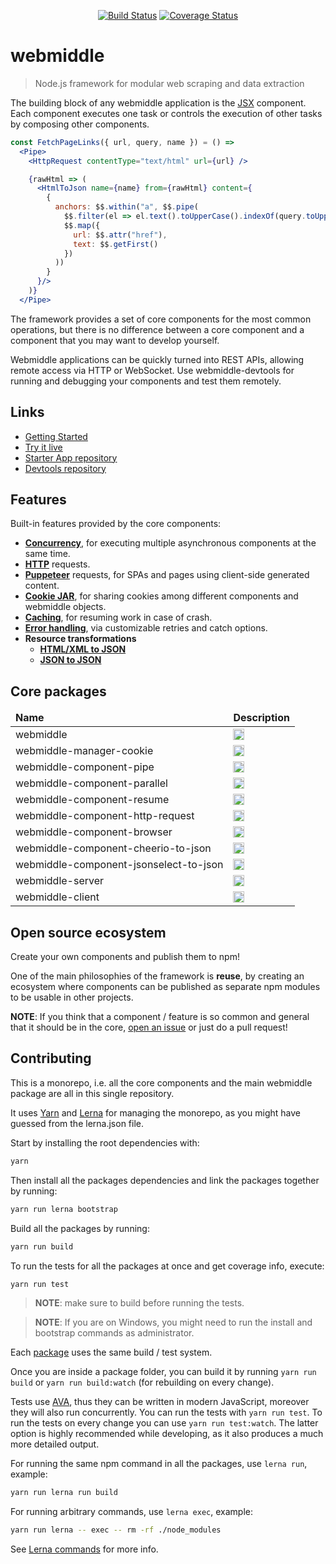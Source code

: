 <p align="center">
  <a href="https://travis-ci.org/webmiddle/webmiddle"><img alt="Build Status" src="https://travis-ci.org/webmiddle/webmiddle.svg?branch=master"></a>
  <a href="https://codecov.io/gh/webmiddle/webmiddle"><img alt="Coverage Status" src="https://img.shields.io/codecov/c/github/webmiddle/webmiddle/master.svg?maxAge=43200"></a>
</p>

# webmiddle

> Node.js framework for modular web scraping and data extraction

The building block of any webmiddle application is the [JSX](http://facebook.github.io/jsx/) component.  
Each component executes one task or controls the execution of other tasks by composing other components.

```jsx
const FetchPageLinks({ url, query, name }) = () =>
  <Pipe>
    <HttpRequest contentType="text/html" url={url} />

    {rawHtml => (
      <HtmlToJson name={name} from={rawHtml} content={
        {
          anchors: $$.within("a", $$.pipe(
            $$.filter(el => el.text().toUpperCase().indexOf(query.toUpperCase()) !== -1),
            $$.map({
              url: $$.attr("href"),
              text: $$.getFirst()
            })
          ))
        }
      }/>
    )}
  </Pipe>
```

The framework provides a set of core components for the most common operations, but there is no difference between a core component and a component that you may want to develop yourself.

Webmiddle applications can be quickly turned into REST APIs, allowing remote access via HTTP or WebSocket.
Use webmiddle-devtools for running and debugging your components and test them remotely.

## Links

- [Getting Started](https://webmiddle.github.io/docs/introduction/getting-started)
- [Try it live](https://repl.it/@Maluen/webmiddle-try-it-out)
- [Starter App repository](https://github.com/webmiddle/webmiddle-starter-app)
- [Devtools repository](https://github.com/webmiddle/webmiddle-devtools)

## Features

Built-in features provided by the core components:

- **[Concurrency](https://github.com/webmiddle/webmiddle/tree/master/packages/webmiddle-component-parallel)**, for executing multiple asynchronous components at the same time.
- **[HTTP](https://github.com/webmiddle/webmiddle/tree/master/packages/webmiddle-component-http-request)** requests.
- **[Puppeteer](https://github.com/webmiddle/webmiddle/tree/master/packages/webmiddle-component-browser)** requests, for SPAs and pages using client-side generated content.
- **[Cookie JAR](https://github.com/webmiddle/webmiddle/tree/master/packages/webmiddle-manager-cookie)**, for sharing cookies among different components and webmiddle objects.
- **[Caching](https://github.com/webmiddle/webmiddle/tree/master/packages/webmiddle-component-resume)**, for resuming work in case of crash.
- **[Error handling](https://github.com/webmiddle/webmiddle/tree/master/packages/webmiddle#errorboundary)**, via customizable retries and catch options.
- **Resource transformations**
  - **[HTML/XML to JSON](https://github.com/webmiddle/webmiddle/tree/master/packages/webmiddle-component-cheerio-to-json)**
  - **[JSON to JSON](https://github.com/webmiddle/webmiddle/tree/master/packages/webmiddle-component-jsonselect-to-json)**

## Core packages

<table align="center">
  <thead>
    <tr>
      <td><b>Name</b></td>
      <td><b>Description</b></td>
    </tr>
  </thead>
  <tbody>
    <tr>
      <td>webmiddle</td>
      <td><a href="https://badge.fury.io/js/webmiddle"><img src="https://badge.fury.io/js/webmiddle.svg" alt="npm version" height="18"></a></td>
    </tr>
    <tr>
      <td>webmiddle-manager-cookie</td>
      <td><a href="https://badge.fury.io/js/webmiddle-manager-cookie"><img src="https://badge.fury.io/js/webmiddle-manager-cookie.svg" alt="npm version" height="18"></a></td>
    </tr>
    <tr>
      <td>webmiddle-component-pipe</td>
      <td><a href="https://badge.fury.io/js/webmiddle-component-pipe"><img src="https://badge.fury.io/js/webmiddle-component-pipe.svg" alt="npm version" height="18"></a></td>
    </tr>
    <tr>
      <td>webmiddle-component-parallel</td>
      <td><a href="https://badge.fury.io/js/webmiddle-component-parallel"><img src="https://badge.fury.io/js/webmiddle-component-parallel.svg" alt="npm version" height="18"></a></td>
    </tr>
    <tr>
      <td>webmiddle-component-resume</td>
      <td><a href="https://badge.fury.io/js/webmiddle-component-resume"><img src="https://badge.fury.io/js/webmiddle-component-resume.svg" alt="npm version" height="18"></a></td>
    </tr>
    <tr>
      <td>webmiddle-component-http-request</td>
      <td><a href="https://badge.fury.io/js/webmiddle-component-http-request"><img src="https://badge.fury.io/js/webmiddle-component-http-request.svg" alt="npm version" height="18"></a></td>
    </tr>
    <tr>
      <td>webmiddle-component-browser</td>
      <td><a href="https://badge.fury.io/js/webmiddle-component-browser"><img src="https://badge.fury.io/js/webmiddle-component-browser.svg" alt="npm version" height="18"></a></td>
    </tr>
    <tr>
      <td>webmiddle-component-cheerio-to-json</td>
      <td><a href="https://badge.fury.io/js/webmiddle-component-cheerio-to-json"><img src="https://badge.fury.io/js/webmiddle-component-cheerio-to-json.svg" alt="npm version" height="18"></a></td>
    </tr>
    <tr>
      <td>webmiddle-component-jsonselect-to-json</td>
      <td><a href="https://badge.fury.io/js/webmiddle-component-jsonselect-to-json"><img src="https://badge.fury.io/js/webmiddle-component-jsonselect-to-json.svg" alt="npm version" height="18"></a></td>
    </tr>
    <tr>
      <td>webmiddle-server</td>
      <td><a href="https://badge.fury.io/js/webmiddle-server"><img src="https://badge.fury.io/js/webmiddle-server.svg" alt="npm version" height="18"></a></td>
    </tr>
    <tr>
      <td>webmiddle-client</td>
      <td><a href="https://badge.fury.io/js/webmiddle-client"><img src="https://badge.fury.io/js/webmiddle-client.svg" alt="npm version" height="18"></a></td>
    </tr>
  </tbody>
</table>

## Open source ecosystem

Create your own components and publish them to npm!

One of the main philosophies of the framework is **reuse**, by creating an ecosystem where components can be published as separate npm modules to be usable in other projects.

**NOTE**: If you think that a component / feature is so common and general that it should be in the core, [open an issue](https://github.com/webmiddle/webmiddle/issues/new) or just do a pull request!

## Contributing

This is a monorepo, i.e. all the core components and the main webmiddle package are all in this single repository.

It uses [Yarn](https://yarnpkg.com) and [Lerna](https://github.com/lerna/lerna) for managing the monorepo, as you might have guessed from the lerna.json file.

Start by installing the root dependencies with:

```bash
yarn
```

Then install all the packages dependencies and link the packages together by running:

```bash
yarn run lerna bootstrap
```

Build all the packages by running:

```bash
yarn run build
```

To run the tests for all the packages at once and get coverage info, execute:

```bash
yarn run test
```

> **NOTE**: make sure to build before running the tests.

> **NOTE**: If you are on Windows, you might need to run the install and bootstrap commands as administrator.

Each [package](https://github.com/webmiddle/webmiddle/tree/master/packages) uses the same build / test system.

Once you are inside a package folder, you can build it by running `yarn run build` or `yarn run build:watch` (for rebuilding on every change).

Tests use [AVA](https://github.com/avajs/ava), thus they can be written in modern JavaScript, moreover they will also run concurrently. You can run the tests with `yarn run test`. To run the tests on every change you can use `yarn run test:watch`. The latter option is highly recommended while developing, as it also produces a much more detailed output.

For running the same npm command in all the packages, use `lerna run`, example:

```bash
yarn run lerna run build
```

For running arbitrary commands, use `lerna exec`, example:

```bash
yarn run lerna -- exec -- rm -rf ./node_modules
```

See [Lerna commands](https://github.com/lerna/lerna#commands) for more info.
